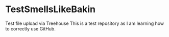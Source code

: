# TestSmellsLikeBakin
Test file upload via Treehouse 
This is a test repository as I am learning how to correctly use GitHub.  